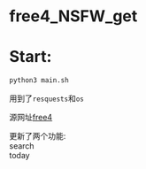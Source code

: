 # free4_NSFW_get
# Start:
``` bash
python3 main.sh
```
用到了`resquests`和`os`

源网址[free4](https://free4.xyz/)

更新了两个功能:  
search  
today  